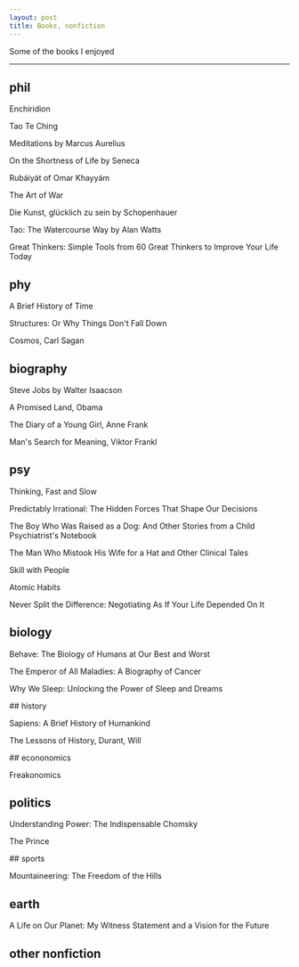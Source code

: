 ```yaml
---
layout: post
title: Books, nonfiction  
---
```



Some of the books I enjoyed 

---

## phil 

Enchiridion 

Tao Te Ching

Meditations by Marcus Aurelius 

On the Shortness of Life by Seneca 

Rubáiyát of Omar Khayyám

The Art of War

Die Kunst, glücklich zu sein by Schopenhauer

Tao: The Watercourse Way by Alan Watts

Great Thinkers: Simple Tools from 60 Great Thinkers to Improve Your Life Today


## phy 

A Brief History of Time

Structures: Or Why Things Don't Fall Down

Cosmos, Carl Sagan


## biography 

Steve Jobs by Walter Isaacson 

A Promised Land, Obama

The Diary of a Young Girl, Anne Frank

Man's Search for Meaning, Viktor Frankl

## psy 

Thinking, Fast and Slow

Predictably Irrational: The Hidden Forces That Shape Our Decisions

The Boy Who Was Raised as a Dog: And Other Stories from a Child Psychiatrist's Notebook

The Man Who Mistook His Wife for a Hat and Other Clinical Tales

Skill with People

Atomic Habits

Never Split the Difference: Negotiating As If Your Life Depended On It


## biology 

Behave: The Biology of Humans at Our Best and Worst

The Emperor of All Maladies: A Biography of Cancer

Why We Sleep: Unlocking the Power of Sleep and Dreams


## history 

Sapiens: A Brief History of Humankind

The Lessons of History, Durant, Will

## econonomics 

Freakonomics

## politics 

Understanding Power: The Indispensable Chomsky

The Prince

## sports

Mountaineering: The Freedom of the Hills


## earth 

A Life on Our Planet: My Witness Statement and a Vision for the Future



## other nonfiction



	
	







